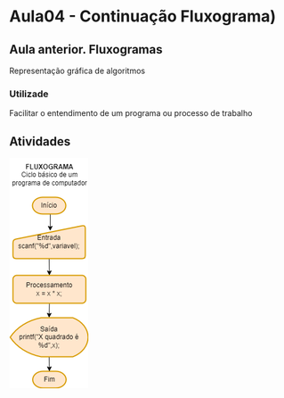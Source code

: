 # Aula04 - Continuação Fluxograma)
## Aula anterior. Fluxogramas
Representação gráfica de algoritmos
### Utilizade
Facilitar o entendimento de um programa ou processo de trabalho

## Atividades
![Fluxograma](./fluxograma.png)
